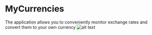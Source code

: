 # MyCurrencies

The application allows you to conveniently monitor exchange rates and convert them to your own currency
![alt text](https://static.tildacdn.com/tild6139-6461-4930-b732-306166363563/MyCurrencies.png)
